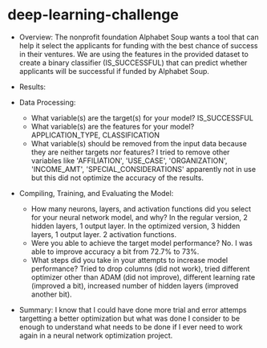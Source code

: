 # deep-learning-challenge

* Overview: The nonprofit foundation Alphabet Soup wants a tool that can help it select the applicants for funding with the best chance of success in their ventures. We are using the features in the provided dataset to create a binary classifier (IS_SUCCESSFUL) that can predict whether applicants will be successful if funded by Alphabet Soup.

* Results:

* Data Processing:
    * What variable(s) are the target(s) for your model? IS_SUCCESSFUL
    * What variable(s) are the features for your model? APPLICATION_TYPE, CLASSIFICATION
    * What variable(s) should be removed from the input data because they are neither targets nor features? I tried to remove other variables like 'AFFILIATION', 'USE_CASE', 'ORGANIZATION', 'INCOME_AMT', 'SPECIAL_CONSIDERATIONS' apparently not in use but this did not optimize the accuracy of the results.

* Compiling, Training, and Evaluating the Model:
    * How many neurons, layers, and activation functions did you select for your neural network model, and why? In the regular version, 2 hidden layers, 1 output layer. In the optimized version, 3 hidden layers, 1 output layer. 2 activation functions. 
    * Were you able to achieve the target model performance? No. I was able to improve accuracy a bit from 72.7% to 73%.
    * What steps did you take in your attempts to increase model performance? Tried to drop columns (did not work), tried different optimizer other than ADAM (did not improve), different learning rate (improved a bit), increased number of hidden layers (improved another bit).

* Summary: I know that I could have done more trial and error attemps targetting a better optimization but what was done I consider to be enough to understand what needs to be done if I ever need to work again in a neural network optimization project.